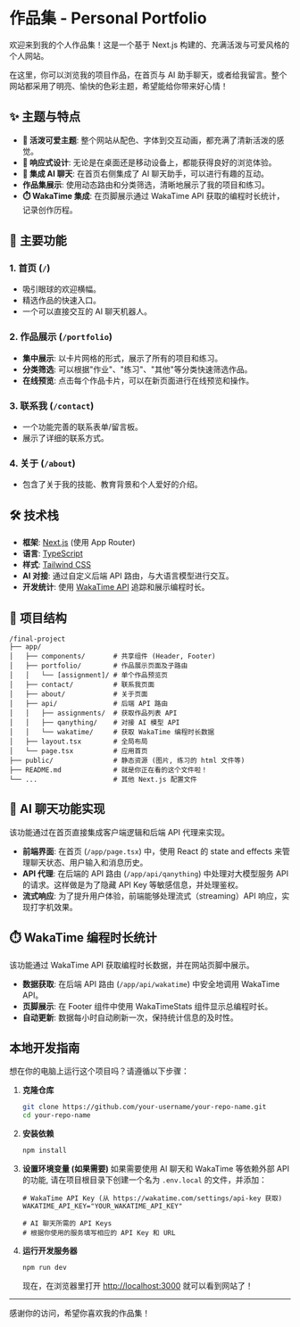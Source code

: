 # 作品集 - Personal Portfolio

欢迎来到我的个人作品集！这是一个基于 Next.js 构建的、充满活泼与可爱风格的个人网站。

在这里，你可以浏览我的项目作品，在首页与 AI 助手聊天，或者给我留言。整个网站都采用了明亮、愉快的色彩主题，希望能给你带来好心情！

## ✨ 主题与特点

- **🎨 活泼可爱主题**: 整个网站从配色、字体到交互动画，都充满了清新活泼的感觉。
- **📱 响应式设计**: 无论是在桌面还是移动设备上，都能获得良好的浏览体验。
- **🤖 集成 AI 聊天**: 在首页右侧集成了 AI 聊天助手，可以进行有趣的互动。
- **作品集展示**: 使用动态路由和分类筛选，清晰地展示了我的项目和练习。
- **⏱️ WakaTime 集成**: 在页脚展示通过 WakaTime API 获取的编程时长统计，记录创作历程。

## 🚀 主要功能

### 1. 首页 (`/`)

- 吸引眼球的欢迎横幅。
- 精选作品的快速入口。
- 一个可以直接交互的 AI 聊天机器人。

### 2. 作品展示 (`/portfolio`)

- **集中展示**: 以卡片网格的形式，展示了所有的项目和练习。
- **分类筛选**: 可以根据"作业"、"练习"、"其他"等分类快速筛选作品。
- **在线预览**: 点击每个作品卡片，可以在新页面进行在线预览和操作。

### 3. 联系我 (`/contact`)

- 一个功能完善的联系表单/留言板。
- 展示了详细的联系方式。

### 4. 关于 (`/about`)

- 包含了关于我的技能、教育背景和个人爱好的介绍。

## 🛠️ 技术栈

- **框架**: [Next.js](https://nextjs.org/) (使用 App Router)
- **语言**: [TypeScript](https://www.typescriptlang.org/)
- **样式**: [Tailwind CSS](https://tailwindcss.com/)
- **AI 对接**: 通过自定义后端 API 路由，与大语言模型进行交互。
- **开发统计**: 使用 [WakaTime API](https://wakatime.com/developers) 追踪和展示编程时长。

## 📂 项目结构

```
/final-project
├── app/
│   ├── components/       # 共享组件 (Header, Footer)
│   ├── portfolio/        # 作品展示页面及子路由
│   │   └── [assignment]/ # 单个作品预览页
│   ├── contact/          # 联系我页面
│   ├── about/            # 关于页面
│   ├── api/              # 后端 API 路由
│   │   ├── assignments/  # 获取作品列表 API
│   │   ├── qanything/    # 对接 AI 模型 API
│   │   └── wakatime/     # 获取 WakaTime 编程时长数据
│   ├── layout.tsx        # 全局布局
│   └── page.tsx          # 应用首页
├── public/               # 静态资源 (图片, 练习的 html 文件等)
├── README.md             # 就是你正在看的这个文件啦！
└── ...                   # 其他 Next.js 配置文件
```

## 🤖 AI 聊天功能实现

该功能通过在首页直接集成客户端逻辑和后端 API 代理来实现。

- **前端界面**: 在首页 (`/app/page.tsx`) 中，使用 React 的 state and effects 来管理聊天状态、用户输入和消息历史。
- **API 代理**: 在后端的 API 路由 (`/app/api/qanything`) 中处理对大模型服务 API 的请求。这样做是为了隐藏 API Key 等敏感信息，并处理鉴权。
- **流式响应**: 为了提升用户体验，前端能够处理流式（streaming）API 响应，实现打字机效果。

## ⏱️ WakaTime 编程时长统计

该功能通过 WakaTime API 获取编程时长数据，并在网站页脚中展示。

- **数据获取**: 在后端 API 路由 (`/app/api/wakatime`) 中安全地调用 WakaTime API。
- **页脚展示**: 在 Footer 组件中使用 WakaTimeStats 组件显示总编程时长。
- **自动更新**: 数据每小时自动刷新一次，保持统计信息的及时性。

## 本地开发指南

想在你的电脑上运行这个项目吗？请遵循以下步骤：

1.  **克隆仓库**
    ```bash
    git clone https://github.com/your-username/your-repo-name.git
    cd your-repo-name
    ```

2.  **安装依赖**
    ```bash
    npm install
    ```

3.  **设置环境变量 (如果需要)**
    如果需要使用 AI 聊天和 WakaTime 等依赖外部 API 的功能, 请在项目根目录下创建一个名为 `.env.local` 的文件，并添加：
    ```env
    # WakaTime API Key (从 https://wakatime.com/settings/api-key 获取)
    WAKATIME_API_KEY="YOUR_WAKATIME_API_KEY"
    
    # AI 聊天所需的 API Keys
    # 根据你使用的服务填写相应的 API Key 和 URL
    ```

4.  **运行开发服务器**
    ```bash
    npm run dev
    ```

    现在，在浏览器里打开 [http://localhost:3000](http://localhost:3000) 就可以看到网站了！

---

感谢你的访问，希望你喜欢我的作品集！
